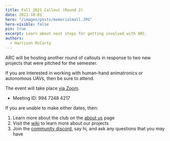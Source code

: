 ```yaml
---
title: Fall 2021 Callout (Round 2)
date: 2021-10-01
hero: "/images/posts/memorialmall.JPG"
hero-visible: false
pin: true
excerpt: Learn about next steps for getting involved with ARC.
authors:
  - Harrison McCarty
---
```


ARC will be hosting another round of callouts in response to two new projects that were pitched for the semester.

If you are interested in working with human-hand animatronics or autonomous UAVs, then be sure to attend.

The event will take place [via Zoom](https://purdue-edu.zoom.us/j/99472484217).
- Meeting ID: 994 7248 4217

If you are unable to make either dates, then:
1. Learn more about the club on the [about us](https://www.purduearc.com/post/about/) page
2. Visit the [wiki](https://wiki.purduearc.com/) to learn more about our projects
3. Join the [community discord](https://discord.gg/xPJfDaztvS), say hi, and ask any questions that you may have

